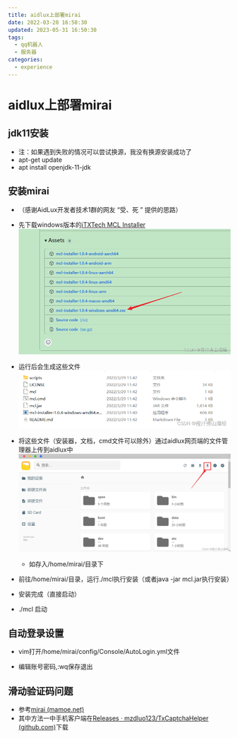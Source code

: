 ```yaml
---
title: aidlux上部署mirai
date: 2022-03-20 16:50:30
updated: 2023-05-31 16:50:30
tags:
  - qq机器人
  - 服务器
categories:
  - experience
---
```


# aidlux上部署mirai

## jdk11安装

* 注：如果遇到失败的情况可以尝试换源，我没有换源安装成功了
* apt-get update
* apt install openjdk-11-jdk

## 安装mirai

* （感谢AidLux开发者技术1群的网友 “受、死 ” 提供的思路）
* 先下载windows版本的[iTXTech MCL Installer](https://github.com/iTXTech/mcl-installer/releases)![在这里插入图片描述](aidlux上部署mirai/19a10579bb6a42e19db23bc949fb8216.png)


* 运行后会生成这些文件![在这里插入图片描述](aidlux上部署mirai/77923899467844739cbc7f012945ee04.png)

* 将这些文件（安装器，文档，cmd文件可以除外）通过aidlux网页端的文件管理器上传到aidlux中![在这里插入图片描述](aidlux上部署mirai/fe0f8a2ad8bd4b1590c10708de9d7272.png)

  * 如存入/home/mirai/目录下
* 前往/home/mirai/目录，运行./mcl执行安装（或者java -jar mcl.jar执行安装）
* 安装完成（直接启动）
* ./mcl 启动

## 自动登录设置

* vim打开/home/mirai/config/Console/AutoLogin.yml文件

* 编辑账号密码,:wq保存退出

## 滑动验证码问题

* 参考[mirai (mamoe.net)](https://docs.mirai.mamoe.net/mirai-login-solver-selenium/)
* 其中方法一中手机客户端在[Releases · mzdluo123/TxCaptchaHelper (github.com)](https://github.com/mzdluo123/TxCaptchaHelper/releases)下载

